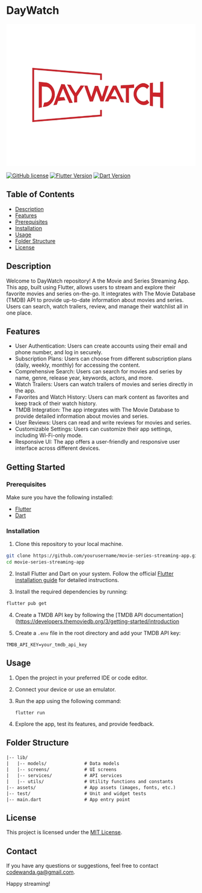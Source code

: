 # DayWatch

![Project Logo](logo.jpg)



[![GitHub license](https://img.shields.io/github/license/yourusername/movie-series-streaming-app)](https://github.com/yourusername/movie-series-streaming-app/blob/main/LICENSE)
[![Flutter Version](https://img.shields.io/badge/Flutter-v2.2-blue)](https://flutter.dev/)
[![Dart Version](https://img.shields.io/badge/Dart-v2.13.4-blue)](https://dart.dev/)


## Table of Contents

- [Description](#description)
- [Features](#features)
- [Prerequisites](#prerequisites)
- [Installation](#installation)
- [Usage](#usage)
- [Folder Structure](#folderstructure)
- [License](#license)



## Description

Welcome to DayWatch repository! A the Movie and Series Streaming App. This app, built using Flutter, allows users to stream and explore their favorite movies and series on-the-go. It integrates with The Movie Database (TMDB) API to provide up-to-date information about movies and series. Users can search, watch trailers, review, and manage their watchlist all in one place.

## Features

- User Authentication: Users can create accounts using their email and phone number, and log in securely.
- Subscription Plans: Users can choose from different subscription plans (daily, weekly, monthly) for accessing the content.
- Comprehensive Search: Users can search for movies and series by name, genre, release year, keywords, actors, and more.
- Watch Trailers: Users can watch trailers of movies and series directly in the app.
- Favorites and Watch History: Users can mark content as favorites and keep track of their watch history.
- TMDB Integration: The app integrates with The Movie Database to provide detailed information about movies and series.
- User Reviews: Users can read and write reviews for movies and series.
- Customizable Settings: Users can customize their app settings, including Wi-Fi-only mode.
- Responsive UI: The app offers a user-friendly and responsive user interface across different devices.

## Getting Started

### Prerequisites

Make sure you have the following installed:

- [Flutter](https://flutter.dev/docs/get-started/install)
- [Dart](https://dart.dev/get-dart)

### Installation

1. Clone this repository to your local machine.

```bash
git clone https://github.com/yourusername/movie-series-streaming-app.git
cd movie-series-streaming-app
```
2. Install Flutter and Dart on your system. Follow the official [Flutter installation guide](https://flutter.dev/docs/get-started/install) for detailed instructions.

3. Install the required dependencies by running:

```bash
flutter pub get
```

4. Create a TMDB API key by following the [TMDB API documentation](https://developers.themoviedb.org/3/getting-started/introduction


5. Create a `.env` file in the root directory and add your TMDB API key:

```dotenv
TMDB_API_KEY=your_tmdb_api_key
```


## Usage

1. Open the project in your preferred IDE or code editor.
2. Connect your device or use an emulator.
3. Run the app using the following command:

   ```
   flutter run
   ```

4. Explore the app, test its features, and provide feedback.


## Folder Structure

```plaintext
|-- lib/
|   |-- models/              # Data models
|   |-- screens/             # UI screens
|   |-- services/            # API services
|   |-- utils/               # Utility functions and constants
|-- assets/                  # App assets (images, fonts, etc.)
|-- test/                    # Unit and widget tests
|-- main.dart                # App entry point
```


## License

This project is licensed under the [MIT License](LICENSE).

## Contact

If you have any questions or suggestions, feel free to contact codewanda.ga@gmail.com.

Happy streaming!
